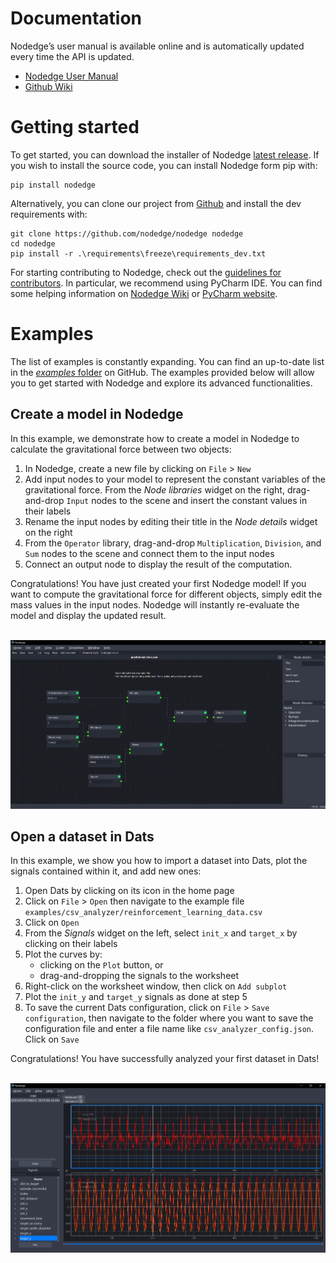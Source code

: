 # Documentation

Nodedge’s user manual is available online and is automatically updated every time the API is updated.

* [Nodedge User Manual](https://nodedge.readthedocs.io/en/latest/)
* [Github Wiki](https://github.com/nodedge/nodedge/wiki)

# Getting started

To get started, you can download the installer of Nodedge [latest release](https://github.com/nodedge/nodedge/releases/download/v0.3/NodedgeSetup.exe).
If you wish to install the source code, you can install Nodedge form pip with:
```
pip install nodedge
```
Alternatively, you can clone our project from [Github](https://github.com/nodedge/nodedge) and install the dev requirements with:
```
git clone https://github.com/nodedge/nodedge nodedge
cd nodedge
pip install -r .\requirements\freeze\requirements_dev.txt
```

For starting contributing to Nodedge, check out the [guidelines for contributors](https://github.com/nodedge/nodedge/wiki). 
In particular, we recommend using PyCharm IDE. 
You can find some helping information on [Nodedge Wiki](https://github.com/nodedge/nodedge/wiki/Pycharm-setup) or [PyCharm website](https://www.jetbrains.com/pycharm/).

# Examples

The list of examples is constantly expanding. You can find an up-to-date list in the [*examples* folder](https://github.com/nodedge/nodedge/tree/main/examples) 
on GitHub. The examples provided below will allow you to get started with Nodedge and explore its advanced functionalities.

## Create a model in Nodedge

In this example, we demonstrate how to create a model in Nodedge to calculate the gravitational force between two objects:
1. In Nodedge, create a new file by clicking on `File` > `New`
2. Add input nodes to your model to represent the constant variables of the gravitational force. 
From the *Node libraries* widget on the right, drag-and-drop `Input` nodes to the scene and insert the constant values in their labels
3. Rename the input nodes by editing their title in the *Node details* widget on the right
4. From the `Operator` library, drag-and-drop `Multiplication`, `Division`, and `Sum` nodes to the scene and connect them to the input nodes
5. Connect an output node to display the result of the computation.

Congratulations! You have just created your first Nodedge model!
If you want to compute the gravitational force for different objects, simply edit the mass values in the input nodes.
Nodedge will instantly re-evaluate the model and display the updated result.

<br>
 
<center><img src="media/gravitational_force_example.png" alt="gravitational_force_example" width="800" /></center>

## Open a dataset in Dats

In this example, we show you how to import a dataset into Dats, plot the signals contained within it, and add new ones:
1. Open Dats by clicking on its icon in the home page
2. Click on `File` > `Open` then navigate to the example file `examples/csv_analyzer/reinforcement_learning_data.csv`
3. Click on `Open`
4. From the *Signals* widget on the left, select `init_x` and `target_x` by clicking on their labels
5. Plot the curves by: 
   * clicking on the `Plot` button, or
   * drag-and-dropping the signals to the worksheet
6. Right-click on the worksheet window, then click on `Add subplot`
7. Plot the `init_y` and `target_y` signals as done at step 5
8. To save the current Dats configuration, click on `File` > `Save configuration`, then navigate to the folder where you want to save the configuration file
and enter a file name like `csv_analyzer_config.json`. Click on `Save`

Congratulations! You have successfully analyzed your first dataset in Dats!

<br>

<center><img src="media/csv_analyzer_example.png" alt="csv_analyzer_example" width="800" /></center>
